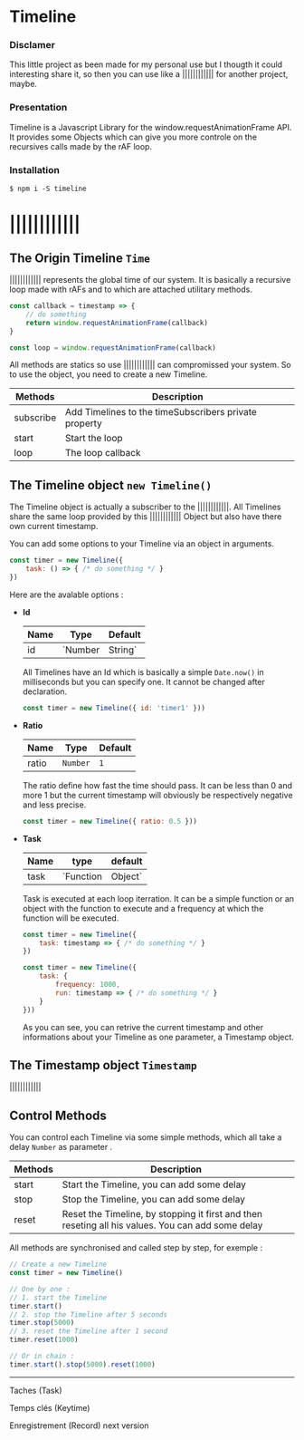 # Timeline
### **Disclamer**

This little project as been made for my personal use but I thougth it could interesting share it, so then you can use like a |||||||||||| for another project, maybe.

### **Presentation**

Timeline is a Javascript Library for the window.requestAnimationFrame API. It provides some Objects which can give you more controle on the recursives calls made by the rAF loop.

### **Installation**
`$ npm i -S timeline`

# ||||||||||||

## **The Origin Timeline** `Time`

|||||||||||| represents the global time of our system. It is basically a recursive loop made with rAFs and to which are attached utilitary methods.

```javascript
const callback = timestamp => {
    // do something
    return window.requestAnimationFrame(callback)
}

const loop = window.requestAnimationFrame(callback)
```

All methods are statics so use |||||||||||| can compromissed your system. So to use the object, you need to create a new Timeline.

| Methods   | Description                                           |
| --------- | ----------------------------------------------------- |
| subscribe | Add Timelines to the timeSubscribers private property |
| start     | Start the loop                                        |
| loop      | The loop callback                                     |

## **The Timeline object** `new Timeline()`

The Timeline object is actually a subscriber to the ||||||||||||. All Timelines share the same loop provided by this |||||||||||| Object but also have there own current timestamp.

You can add some options to your Timeline via an object in arguments.

```javascript
const timer = new Timeline({
    task: () => { /* do something */ }
})
```

Here are the avalable options :

* **Id**

  | Name | Type              | Default      |
  | ---- | ----------------- | ------------ |
  | id   | `Number | String` | `Date.now()` |
  
  All Timelines have an Id which is basically a simple `Date.now()` in milliseconds but you can specify one. It cannot be changed after declaration.

  ```javascript
  const timer = new Timeline({ id: 'timer1' }))
  ```

* **Ratio**

  | Name  | Type     | Default |
  | ----- | -------- | ------- |
  | ratio | `Number` | `1`     |

  The ratio define how fast the time should pass. It can be less than 0 and more 1 but the current timestamp will obviously be respectively negative and less precise.

  ```javascript
  const timer = new Timeline({ ratio: 0.5 }))
  ```

* **Task**

  | Name | type                | default |
  | ---- | ------------------- | ------- |
  | task | `Function | Object` | `null`  |
  
  Task is executed at each loop iterration. It can be a simple function or an object with the function to execute and a frequency at which the function will be executed.
  ```javascript
  const timer = new Timeline({
      task: timestamp => { /* do something */ }
  })
  ```
  ```javascript
  const timer = new Timeline({
      task: {
          frequency: 1000,
          run: timestamp => { /* do something */ }
      }
  }))
  ```
  As you can see, you can retrive the current timestamp and other informations about your Timeline as one parameter, a Timestamp object.
  
## **The Timestamp object** `Timestamp`

||||||||||||

## **Control Methods**

You can control each Timeline via some simple methods, which all take a delay `Number` as parameter .

| Methods | Description                                                                                       |
| ------- | ------------------------------------------------------------------------------------------------- |
| start   | Start the Timeline, you can add some delay                                                        |
| stop    | Stop the Timeline, you can add some delay                                                         |
| reset   | Reset the Timeline, by stopping it first and then reseting all his values. You can add some delay |

All methods are synchronised and called step by step, for exemple :

```javascript
// Create a new Timeline
const timer = new Timeline()

// One by one :
// 1. start the Timeline
timer.start()
// 2. stop the Timeline after 5 seconds
timer.stop(5000)
// 3. reset the Timeline after 1 second
timer.reset(1000)

// Or in chain :
timer.start().stop(5000).reset(1000)
```



___

Taches (Task)

Temps clés (Keytime)

Enregistrement (Record) next version

